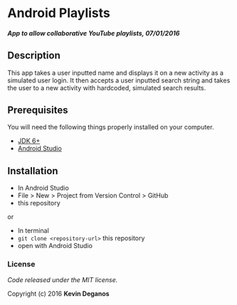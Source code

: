 # Android Playlists

#### _App to allow collaborative YouTube playlists, 07/01/2016_

## Description
This app takes a user inputted name and displays it on a new activity as a simulated user login. It then accepts a user inputted search string and takes the user to a new activity with hardcoded, simulated search results.


## Prerequisites

You will need the following things properly installed on your computer.

* [JDK 6+](http://www.oracle.com/technetwork/java/javase/downloads/index.html)
* [Android Studio](https://developer.android.com/studio/index.html)

## Installation

* In Android Studio
* File > New > Project from Version Control > GitHub
* this repository

or

* In terminal
* `git clone <repository-url>` this repository
* open with Android Studio

### License

*Code released under the MIT license.*

Copyright (c) 2016 **Kevin Deganos**
